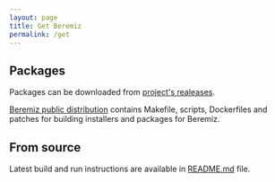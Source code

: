 ```yaml
---
layout: page
title: Get Beremiz
permalink: /get
---
```


## Packages

Packages can be downloaded from [project's realeases](https://github.com/beremiz/beremiz/releases).

[Beremiz public distribution](https://github.com/beremiz/beremiz_public_dist) contains Makefile, scripts, Dockerfiles and patches for building installers and packages for Beremiz.

## From source

Latest build and run instructions are available in [README.md](https://github.com/beremiz/beremiz) file.


